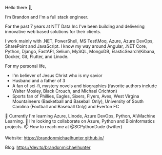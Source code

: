 Hello there 👋, 

I’m Brandon and I'm a full stack engineer.

For the past 7 years at NTT Data Inc I've been building and delivering innovative web based solutions for their clients.

I work mainly with .NET, PowerShell, MS Test\Moq, Azure, Azure DevOps, SharePoint and JavaScript. I know my way around Angular, .NET Core, Python, Django, FastAPI,  Selium, MySQL, MongoDB, ElasticSearch\Kibana, Docker, Git, Flutter, and Linode.

For my personal life, 
 - I'm believer of Jesus Christ who is my savior 
 - Husband and a father of 3
 - A fan of sci-fi, mystery novels and biographies (favorite authors include Walter Mosley, Black Crouch, and Michael Crichton) 
 - Sports fan of Phillies, Eagles, Sixers, Flyers, Aves, West Virgina Mountaineers (Basketball and Baseball Only), University of South Carolina (Football and Baseball Only) and Everton FC

🌱 Currently I'm learning Azure, Linode, Azure DevOps, Python, AI\Machine Learning.
💞️ I’m looking to collaborate on Azure, Python and Bioinformatics projects.
📫 How to reach me at @SCPythonDude (twitter)

Website: https://brandonmichaelhunter.github.io/

Blog: https://dev.to/brandonmichaelhunter
<!---
brandonmichaelhunter/brandonmichaelhunter is a ✨ special ✨ repository because its `README.md` (this file) appears on your GitHub profile.
You can click the Preview link to take a look at your changes.
--->
 
